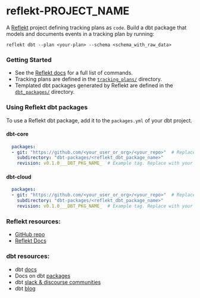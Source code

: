 # reflekt-PROJECT_NAME
A [Reflekt](https://github.com/GClunies/reflekt) project defining tracking plans as `code`. Build a dbt package that models and documents events in a tracking plan by running:
```
reflekt dbt --plan <your-plan> --schema <schema_with_raw_data>
```
### Getting Started
- See the [Reflekt docs](https://reflekt-ci.notion.site/reflekt-ci/Reflekt-Docs-a27c2dd7006b4584b6a451819b09cdb7) for a full list of commands.
- Tracking plans are defined in the [`tracking_plans/`](tracking-plans/) directory.
- Templated dbt packages generated by Reflekt are defined in the [`dbt_packages/`](dbt-packages/) directory.

### Using Reflekt dbt packages
To use a Reflekt dbt package, add it to the `packages.yml` of your dbt project.

#### dbt-core
```yaml
  packages:
  - git: "https://github.com/<your_user_or_org>/<your_repo>"  # Replace with your repo URL
    subdirectory: "dbt-packages/<reflekt_dbt_package_name>"
    revision: v0.1.0___DBT_PKG_NAME_  # Example tag. Replace with your branch, tag, or commit (full 40-character hash)
  ```

#### dbt-cloud
```yaml
  packages:
  - git: "https://github.com/<your_user_or_org>/<your_repo>"  # Replace with your repo URL
    subdirectory: "dbt-packages/<reflekt_dbt_package_name>"
    revision: v0.1.0___DBT_PKG_NAME_  # Example tag. Replace with your branch, tag, or commit (full 40-character hash)
  ```

### Reflekt resources:
- [GitHub repo](https://github.com/GClunies/Reflekt)
- [Reflekt Docs](https://reflekt-ci.notion.site/Reflekt-Docs-a27c2dd7006b4584b6a451819b09cdb7)

### dbt resources:
- dbt [docs](https://docs.getdbt.com/docs/introduction)
- Docs on dbt [packages](https://docs.getdbt.com/docs/building-a-dbt-project/package-management/)
- dbt [slack & discourse communities](https://community.getdbt.com/)
- dbt [blog](https://blog.getdbt.com/)
